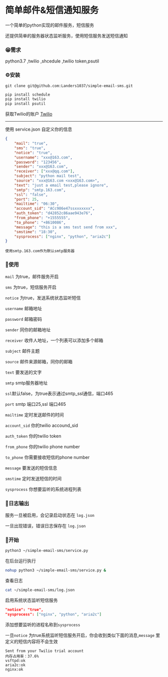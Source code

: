 # 简单邮件&短信通知服务
一个简单的python实现的邮件服务，短信服务

还提供简单的服务器状态监听服务，使用短信服务发送短信通知

### 😁需求

python3.7 ,twilio ,shcedule ,twilio token,psutil

### ⚙安装

```shell
git clone git@github.com:Landers1037/simple-email-sms.git
```



```python
pip install schedule
pip install twilio
pip install psutil
```

获取Twilio的账户  [Twilio](https://www.twilio.com/try-twilio)

------

使用 service.json 自定义你的信息

```json
{
    "mail": "true",
    "sms": "true",
    "notice": "true",
    "username": "xxx@163.com",
    "password": "123456",
    "sender": "xxx@163.com",
    "receiver": ["xxx@qq.com"],
    "subject": "python mail test",
    "source": "xxx@163.com <xxx@163.com>",
    "text": "just a email test,please ignore",
    "smtp": "smtp.163.com",
	"ssl": "false",
    "port": 25,
    "mailtime": "06:30",
    "account_sid": "ACc986e47ssxxxxxxx",
    "auth_token": "d42852c86aae943e76",
    "from_phone": "+1555555",
    "to_phone": "+8610086",
    "message": "this is a sms test send from xxx",
    "smstime": "18:30",
    "sysprocess": ["nginx", "python", "aria2c"]
}
```

`使用smtp.163.com作为默认smtp服务器`

### 📝使用

`mail` 为true，邮件服务开启

`sms` 为true，短信服务开启

`notice` 为true，发送系统状态监听短信

`username` 邮箱地址

`password` 邮箱密码

`sender` 同你的邮箱地址

`receiver` 收件人地址，一个列表可以添加多个邮箱

`subject` 邮件主题

`source` 邮件来源邮箱，同你的邮箱

`text` 要发送的文字

`smtp` smtp服务器地址

`ssl`默认false，为true表示通过smtp_ssl通信，端口465

`port` smtp 端口25,ssl 端口465

`mailtime` 定时发送邮件的时间

`account_sid` 你的twilio accound_sid

`auth_token` 你的twilio token

`from_phone` 你的twilio phone number

`to_phone` 你需要接收短信的phone number 

`message` 要发送的短信信息

`smstime` 定时发送短信的时间

`sysprocess` 你想要监听的系统进程列表

### 🔴日志输出

服务一旦被启用，会记录启动状态在 `log.json`

一旦出现错误，错误日志保存在 `log.json`

### 🤪开始

```bash
python3 ~/simple-email-sms/service.py
```

在后台运行执行

```bash
nohup python3 ~/simple-email-sms/service.py &
```

查看日志

```bash
cat ~/simple-email-sms/log.json
```

启用系统状态监听短信服务

```json
"notice": "true",
"sysprocess": ["nginx", "python", "aria2c"]
```

添加想要监听的进程名称到`sysprocess`

一旦`notice` 为true系统监听短信服务开启，你会收到类似下面的消息,`message` 里定义的短信内容将不会生效

```
Sent from your Twilio trial account
内存占用率：37.6%
vsftpd:ok
aria2c:ok
nginx:ok
```

